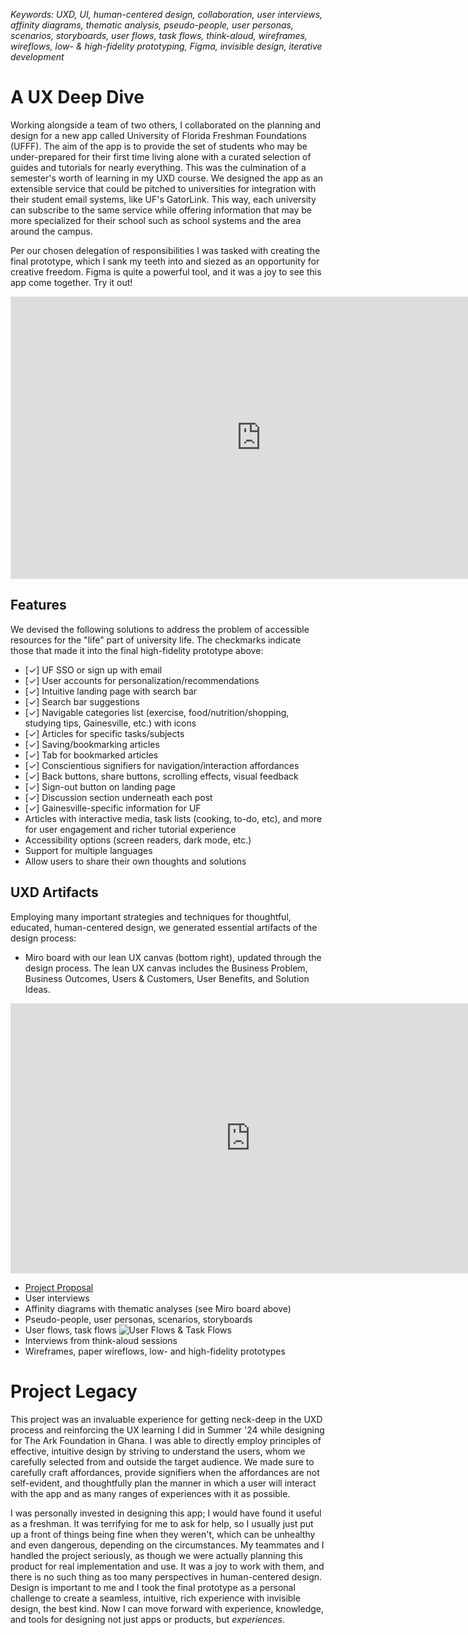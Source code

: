 *Keywords: UXD, UI, human-centered design, collaboration, user interviews, affinity diagrams, thematic analysis, pseudo-people, user personas, scenarios, storyboards, user flows, task flows, think-aloud, wireframes, wireflows, low- & high-fidelity prototyping, Figma, invisible design, iterative development*

# A UX Deep Dive

Working alongside a team of two others, I collaborated on the planning and design for a new app called University of Florida Freshman Foundations (UFFF). The aim of the app is to provide the set of students who may be under-prepared for their first time living alone with a curated selection of guides and tutorials for nearly everything. This was the culmination of a semester's worth of learning in my UXD course. We designed the app as an extensible service that could be pitched to universities for integration with their student email systems, like UF's GatorLink. This way, each university can subscribe to the same service while offering information that may be more specialized for their school such as school systems and the area around the campus.

Per our chosen delegation of responsibilities I was tasked with creating the final prototype, which I sank my teeth into and siezed as an opportunity for creative freedom. Figma is quite a powerful tool, and it was a joy to see this app come together. Try it out!

<iframe style="border: 1px solid rgba(0, 0, 0, 0.1);" width="800" height="450" src="https://embed.figma.com/proto/LfAEgeUBdR4n4dt5veRHQS/High-Fidelity-Prototype-UFFF?node-id=1-3&starting-point-node-id=1%3A3&embed-host=share" allowfullscreen></iframe>

## Features

We devised the following solutions to address the problem of accessible resources for the "life" part of university life. The checkmarks indicate those that made it into the final high-fidelity prototype above:

- [✓] UF SSO or sign up with email
- [✓] User accounts for personalization/recommendations
- [✓] Intuitive landing page with search bar
- [✓] Search bar suggestions
- [✓] Navigable categories list (exercise, food/nutrition/shopping, studying tips, Gainesville, etc.) with icons
- [✓] Articles for specific tasks/subjects
- [✓] Saving/bookmarking articles
- [✓] Tab for bookmarked articles
- [✓] Conscientious signifiers for navigation/interaction affordances
- [✓] Back buttons, share buttons, scrolling effects, visual feedback
- [✓] Sign-out button on landing page
- [✓] Discussion section underneath each post
- [✓] Gainesville-specific information for UF
- Articles with interactive media, task lists (cooking, to-do, etc), and more for user engagement and richer tutorial experience
- Accessibility options (screen readers, dark mode, etc.)
- Support for multiple languages
- Allow users to share their own thoughts and solutions


## UXD Artifacts

Employing many important strategies and techniques for thoughtful, educated, human-centered design, we generated essential artifacts of the design process:

- Miro board with our lean UX canvas (bottom right), updated through the design process. The lean UX canvas includes the Business Problem, Business Outcomes, Users & Customers, User Benefits, and Solution Ideas.

<iframe width="768" height="432" src="https://miro.com/app/live-embed/uXjVLd9olM0=/?embedMode=view_only_without_ui&moveToViewport=-3972,-1914,6505,3358&embedId=144374949469" frameborder="0" scrolling="no" allow="fullscreen; clipboard-read; clipboard-write" allowfullscreen></iframe>

- [Project Proposal](https://docs.google.com/document/d/1-7dBlPiIeo_oCISat1oEyPpgBtNl8mYn5CvhpiSH3wk/edit?usp=sharing)
- User interviews
- Affinity diagrams with thematic analyses (see Miro board above)
- Pseudo-people, user personas, scenarios, storyboards
- User flows, task flows
![User Flows & Task Flows](/images/pf/11-23-2024/user-flows-task-flows.webp)
- Interviews from think-aloud sessions
- Wireframes, paper wireflows, low- and high-fidelity prototypes

# Project Legacy

This project was an invaluable experience for getting neck-deep in the UXD process and reinforcing the UX learning I did in Summer '24 while designing for The Ark Foundation in Ghana. I was able to directly employ principles of effective, intuitive design by striving to understand the users, whom we carefully selected from and outside the target audience. We made sure to carefully craft affordances, provide signifiers when the affordances are not self-evident, and thoughtfully plan the manner in which a user will interact with the app and as many ranges of experiences with it as possible.

I was personally invested in designing this app; I would have found it useful as a freshman. It was terrifying for me to ask for help, so I usually just put up a front of things being fine when they weren't, which can be unhealthy and even dangerous, depending on the circumstances. My teammates and I handled the project seriously, as though we were actually planning this product for real implementation and use. It was a joy to work with them, and there is no such thing as too many perspectives in human-centered design. Design is important to me and I took the final prototype as a personal challenge to create a seamless, intuitive, rich experience with invisible design, the best kind. Now I can move forward with experience, knowledge, and tools for designing not just apps or products, but *experiences*.

